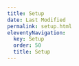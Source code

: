 ```yaml
---
title: Setup
date: Last Modified 
permalink: setup.html
eleventyNavigation:
  key: Setup
  order: 50
  title: Setup
---
```

